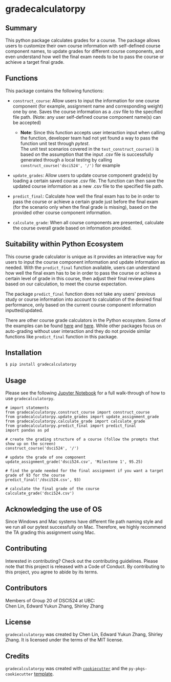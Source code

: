 # gradecalculatorpy

## Summary

This python package calculates grades for a course. The package allows users to customize their own course information with self-defined course component names, to update grades for different course components, and even understand how well the final exam needs to be to pass the course or achieve a target final grade.

## Functions

This package contains the following functions:

- `construct_course`: Allow users to input the information for one course component (for example, assignment name and corresponding weight) one by one. Saves the course information as a .csv file to the specified file path. (Note: any user self-defined course component name(s) can be accepted)
    - **Note**: Since this function accepts user interaction input when calling the function, developer team had not yet found a way to pass the function unit test through *pytest*.<br>
    The unit test scenarios covered in the `test_construct_course()` is based on the assumption that the input .csv file is successfully generated through a local testing by calling `construct_course('dsci524', '/')` for example

- `update_grades`: Allow users to update course component grade(s) by loading a certain saved course .csv file. The function can then save the updated course information as a new .csv file to the specified file path.
  
- `predict_final`: Calculate how well the final exam has to be in order to pass the course or achieve a certain grade just before the final exam (for the scenario only when the final grade is missing), based on the provided other course component information.

- `calculate_grade`: When all course components are presented, calculate the course overall grade based on information provided. 

## Suitability within Python Ecosystem

This course grade calculator is unique as it provides an interactive way for users to input the course component information and update information as needed. With the `predict_final` function available, users can understand how well the final exam has to be in order to pass the course or achieve a certain level of grade in this course, then adjust their final review plans based on our calculation, to meet the course expectation.

The package `predict_final` function does not take any users' previous study or course information into account to calculation of the desired final performance, only based on the current course component information inputted/updated. 

There are other course grade calculators in the Python ecosystem. Some of the examples can be found [here](https://pypi.org/project/grade/) and [here](https://pypi.org/project/grade-tracker/). While other packages focus on auto-grading without user interaction and they do not provide similar functions like `predict_final` function in this package.

## Installation

```bash
$ pip install gradecalculatorpy
```

## Usage

Please see the following [Jupyter Notebook](https://github.com/UBC-MDS/gradecalculatorpy/blob/main/docs/example.ipynb) for a full walk-through of how to use `gradecalculatorpy`.

```
# import statements 
from gradecalculatorpy.construct_course import construct_course
from gradecalculatorpy.update_grades import update_assignment_grade
from gradecalculatorpy.calculate_grade import calculate_grade
from gradecalculatorpy.predict_final import predict_final
import pandas as pd

# create the grading structure of a course (follow the prompts that show up on the screen)
construct_course('dsci524', '/')

# update the grade of one component 
update_assignment_grade('dsci524.csv', 'Milestone 1', 95.25)

# find the grade needed for the final assignment if you want a target grade of 93 for the course 
predict_final('/dsci524.csv', 93)

# calculate the final grade of the course 
calculate_grade('dsci524.csv')

```

## Acknowledging the use of OS

Since Windows and Mac systems have different file path naming style and we run all our pytest successfully on Mac. Therefore, we highly recommend the TA grading this assignment using Mac.

## Contributing

Interested in contributing? Check out the contributing guidelines. Please note that this project is released with a Code of Conduct. By contributing to this project, you agree to abide by its terms.

## Contributors

Members of Group 20 of DSCI524 at UBC: <br> Chen Lin, Edward Yukun Zhang, Shirley Zhang

## License

`gradecalculatorpy` was created by Chen Lin, Edward Yukun Zhang, Shirley Zhang. It is licensed under the terms of the MIT license.

## Credits

`gradecalculatorpy` was created with [`cookiecutter`](https://cookiecutter.readthedocs.io/en/latest/) and the `py-pkgs-cookiecutter` [template](https://github.com/py-pkgs/py-pkgs-cookiecutter).
